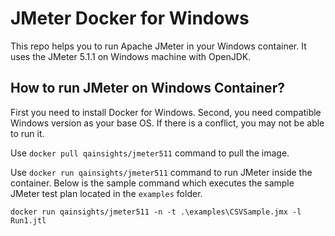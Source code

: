 # JMeter Docker for Windows
This repo helps you to run Apache JMeter in your Windows container. It uses the JMeter 5.1.1 on Windows machine with OpenJDK.

## How to run JMeter on Windows Container?
First you need to install Docker for Windows. Second, you need compatible Windows version as your base OS. If there is a conflict, you may not be able to run it. 

Use `docker pull qainsights/jmeter511` command to pull the image. 

Use `docker run qainsights/jmeter511` command to run JMeter inside the container. Below is the sample command which executes the sample JMeter test plan located in the `examples` folder.

`docker run qainsights/jmeter511 -n -t .\examples\CSVSample.jmx -l Run1.jtl` 
